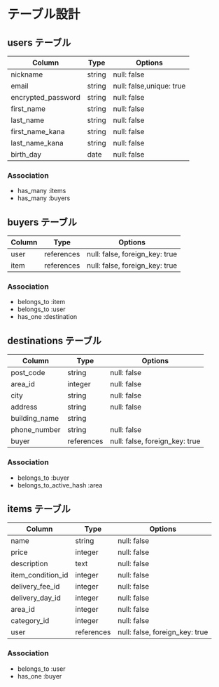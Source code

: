 # テーブル設計

## users テーブル

| Column             | Type   | Options                  |
| ------------------ | ------ | ------------------------ |
| nickname           | string | null: false              |
| email              | string | null: false,unique: true |
| encrypted_password | string | null: false              |
| first_name         | string | null: false              |
| last_name          | string | null: false              |
| first_name_kana    | string | null: false              |
| last_name_kana     | string | null: false              |
| birth_day          | date   | null: false              |

### Association

- has_many :items
- has_many :buyers

## buyers テーブル

| Column      | Type       | Options                        |
| ----------  | ---------  | ------------------------------ |
| user        | references | null: false, foreign_key: true |
| item        | references | null: false, foreign_key: true |

### Association

- belongs_to :item
- belongs_to :user
- has_one :destination

## destinations テーブル

| Column          | Type       | Options                        |
| --------------- | ---------- | -----------------------------  |
| post_code       | string     | null: false                    |
| area_id         | integer    | null: false                    |
| city            | string     | null: false                    |
| address         | string     | null: false                    |
| building_name   | string     |                                |
| phone_number    | string     | null: false                    |
| buyer           | references | null: false, foreign_key: true |

### Association

- belongs_to :buyer
- belongs_to_active_hash :area

## items テーブル

| Column            | Type       | Options                        |
| ----------------- | ---------- | ------------------------------ |
| name              | string     | null: false                    |
| price             | integer    | null: false                    |
| description       | text       | null: false                    |
| item_condition_id | integer    | null: false                    |
| delivery_fee_id   | integer    | null: false                    |
| delivery_day_id   | integer    | null: false                    |
| area_id           | integer    | null: false                    |
| category_id       | integer    | null: false                    |
| user              | references | null: false, foreign_key: true |

### Association

- belongs_to :user
- has_one :buyer